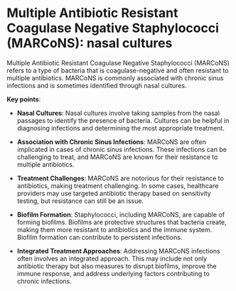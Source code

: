 # Multiple Antibiotic Resistant Coagulase Negative Staphylococci (MARCoNS): nasal cultures

Multiple Antibiotic Resistant Coagulase Negative Staphylococci (MARCoNS) refers to a type of bacteria that is coagulase-negative and often resistant to multiple antibiotics. MARCoNS is commonly associated with chronic sinus infections and is sometimes identified through nasal cultures.

**Key points**:

* **Nasal Cultures**: Nasal cultures involve taking samples from the nasal passages to identify the presence of bacteria. Cultures can be helpful in diagnosing infections and determining the most appropriate treatment.

* **Association with Chronic Sinus Infections**: MARCoNS are often implicated in cases of chronic sinus infections. These infections can be challenging to treat, and MARCoNS are known for their resistance to multiple antibiotics.

* **Treatment Challenges**: MARCoNS are notorious for their resistance to antibiotics, making treatment challenging. In some cases, healthcare providers may use targeted antibiotic therapy based on sensitivity testing, but resistance can still be an issue.

* **Biofilm Formation**: Staphylococci, including MARCoNS, are capable of forming biofilms. Biofilms are protective structures that bacteria create, making them more resistant to antibiotics and the immune system. Biofilm formation can contribute to persistent infections.

* **Integrated Treatment Approaches**: Addressing MARCoNS infections often involves an integrated approach. This may include not only antibiotic therapy but also measures to disrupt biofilms, improve the immune response, and address underlying factors contributing to chronic infections.